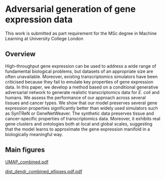 # Adversarial generation of gene expression data

This work is submitted as part requirement for the MSc degree in Machine Learning at University College London

## Overview

High-throughput gene expression can be used to address a wide range of fundamental biological problems, but datasets of an appropriate size are often unavailable. Moreover, existing transcriptomics simulators have been criticised because they fail to emulate key properties of gene expression data. In this paper, we develop a method based on a conditional generative adversarial network to generate realistic transcriptomics data for _E. coli_ and humans. We assess the performance of our approach across several tissues and cancer types. We show that our model preserves several gene expression properties significantly better than widely used simulators such as SynTReN or GeneNetWeaver. The synthetic data preserves tissue and cancer-specific properties of transcriptomics data. Moreover, it exhibits real gene clusters and ontologies both at local and global scales, suggesting that the model learns to approximate the gene expression manifold in a biologically meaningful way.


## Main figures


[UMAP_combined.pdf](figures/UMAP_combined.pdf)

[dist_dendr_combined_ellipses.pdf.pdf](figures/dist_dendr_combined_ellipses.pdf.pdf)
